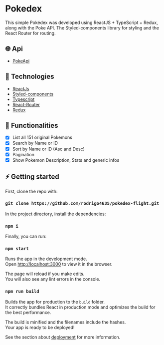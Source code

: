 # Pokedex
This simple Pokédex was developed using ReactJS + TypeScript + Redux, along with the Poke API. The Styled-components library for styling and the React Router for routing.

## 🌐 Api
* [PokeApi](https://pokeapi.co/)

## 🚀 Technologies
* [ReactJs](https://react.dev/)
* [Styled-components](https://styled-components.com/)
* [Typescript](https://www.typescriptlang.org/)
* [React-Router](https://reactrouter.com/en/main)
* [Redux](https://redux.js.org/)

## 🧠 Functionalities
- [x] List all 151 original Pokemons
- [x] Search by Name or ID
- [x] Sort by Name or ID (Asc and Desc)
- [x] Pagination
- [x] Show Pokemon Description, Stats and generic infos

## ⚡ Getting started

First, clone the repo with:

### `git clone https://github.com/rodrigo4635/pokedex-flight.git`

In the project directory, install the dependencies:

### `npm i`

Finally, you can run:

### `npm start`

Runs the app in the development mode.\
Open [http://localhost:3000](http://localhost:3000) to view it in the browser.

The page will reload if you make edits.\
You will also see any lint errors in the console.


### `npm run build`

Builds the app for production to the `build` folder.\
It correctly bundles React in production mode and optimizes the build for the best performance.

The build is minified and the filenames include the hashes.\
Your app is ready to be deployed!

See the section about [deployment](https://facebook.github.io/create-react-app/docs/deployment) for more information.